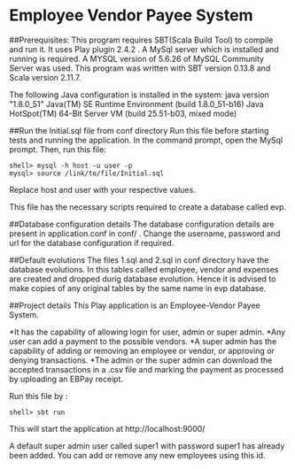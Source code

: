 # Employee Vendor Payee System

##Prerequisites: 
This program requires SBT(Scala Build Tool) to compile and run it. It uses Play plugin 2.4.2 . A MySql server which is installed and running is required. A MYSQL version of 5.6.26 of MySQL Community Server was used. This program was written with SBT version 0.13.8 and Scala version 2.11.7. 

The following Java configuration is installed in the system: java version "1.8.0_51"
Java(TM) SE Runtime Environment (build 1.8.0_51-b16)
Java HotSpot(TM) 64-Bit Server VM (build 25.51-b03, mixed mode)

##Run the Initial.sql file from conf directory
Run this file before starting tests and running the application. In the command prompt, open the MySql prompt. Then, run this file:
```
shell> mysql -h host -u user -p
mysql> source /link/to/file/Initial.sql
```
Replace host and user with your respective values.

This file has the necessary scripts required to create a database called evp.

##Database configuration details
The database configuration details are present in application.conf in conf/ . Change the username, password and url for the database configuration if required.

##Default evolutions
The files 1.sql and 2.sql in conf directory have the database evolutions. In this tables called employee, vendor and expenses are created and dropped durig database evolution. Hence it is advised to make copies of any original tables by the same name in evp database.

##Project details
This Play application is an Employee-Vendor Payee System.
 
*It has the capability of allowing login for user, admin or super admin. 
*Any user can add a payment to the possible vendors. 
*A super admin has the capability of adding or removing an employee or vendor, or approving or denying transactions. 
*The admin or the super admin can download the accepted transactions in a .csv file and marking the payment as processed by uploading an EBPay receipt.

Run this file by :
```
shell> sbt run
```
This will start the application at http://localhost:9000/

A default super admin user called super1 with password super1 has already been added. You can add or remove any new employees using this id.

